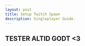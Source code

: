 ```yaml
---
layout: post
title: Setup Twitch Spawn
description: Singleplayer Guide.
---
```


## TESTER ALTID GODT <3
